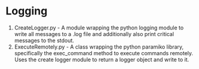 # Logging

1.  CreateLogger.py - A module wrapping the python logging module to write all messages to a .log file and additionally also print critical messages to the stdout.
2.  ExecuteRemotely.py - A class wrapping the python paramiko library, specifically the exec_command method to execute commands remotely. Uses the create logger module to return a logger object and write to it.
